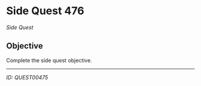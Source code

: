 # Side Quest 476

*Side Quest*

## Objective
Complete the side quest objective.

---
*ID: QUEST00475*